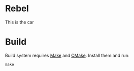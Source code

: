 # Rebel
This is the car

# Build
Build system requires [Make](http://www.gnu.org/software/make) and [CMake](https://cmake.org). Install them and run:
```shell
make
```